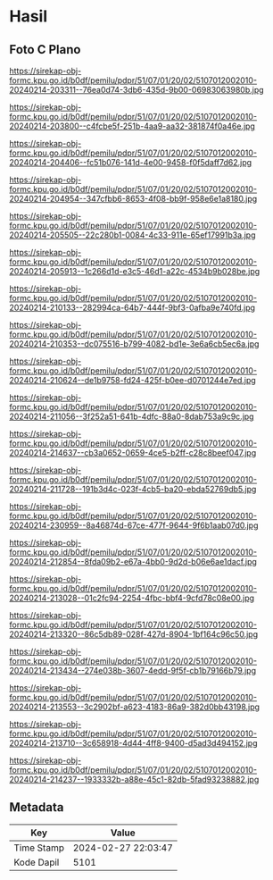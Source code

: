 # Hasil

## Foto C Plano

https://sirekap-obj-formc.kpu.go.id/b0df/pemilu/pdpr/51/07/01/20/02/5107012002010-20240214-203311--76ea0d74-3db6-435d-9b00-06983063980b.jpg

https://sirekap-obj-formc.kpu.go.id/b0df/pemilu/pdpr/51/07/01/20/02/5107012002010-20240214-203800--c4fcbe5f-251b-4aa9-aa32-381874f0a46e.jpg

https://sirekap-obj-formc.kpu.go.id/b0df/pemilu/pdpr/51/07/01/20/02/5107012002010-20240214-204406--fc51b076-141d-4e00-9458-f0f5daff7d62.jpg

https://sirekap-obj-formc.kpu.go.id/b0df/pemilu/pdpr/51/07/01/20/02/5107012002010-20240214-204954--347cfbb6-8653-4f08-bb9f-958e6e1a8180.jpg

https://sirekap-obj-formc.kpu.go.id/b0df/pemilu/pdpr/51/07/01/20/02/5107012002010-20240214-205505--22c280b1-0084-4c33-911e-65ef17991b3a.jpg

https://sirekap-obj-formc.kpu.go.id/b0df/pemilu/pdpr/51/07/01/20/02/5107012002010-20240214-205913--1c266d1d-e3c5-46d1-a22c-4534b9b028be.jpg

https://sirekap-obj-formc.kpu.go.id/b0df/pemilu/pdpr/51/07/01/20/02/5107012002010-20240214-210133--282994ca-64b7-444f-9bf3-0afba9e740fd.jpg

https://sirekap-obj-formc.kpu.go.id/b0df/pemilu/pdpr/51/07/01/20/02/5107012002010-20240214-210353--dc075516-b799-4082-bd1e-3e6a6cb5ec6a.jpg

https://sirekap-obj-formc.kpu.go.id/b0df/pemilu/pdpr/51/07/01/20/02/5107012002010-20240214-210624--de1b9758-fd24-425f-b0ee-d0701244e7ed.jpg

https://sirekap-obj-formc.kpu.go.id/b0df/pemilu/pdpr/51/07/01/20/02/5107012002010-20240214-211056--3f252a51-641b-4dfc-88a0-8dab753a9c9c.jpg

https://sirekap-obj-formc.kpu.go.id/b0df/pemilu/pdpr/51/07/01/20/02/5107012002010-20240214-214637--cb3a0652-0659-4ce5-b2ff-c28c8beef047.jpg

https://sirekap-obj-formc.kpu.go.id/b0df/pemilu/pdpr/51/07/01/20/02/5107012002010-20240214-211728--191b3d4c-023f-4cb5-ba20-ebda52769db5.jpg

https://sirekap-obj-formc.kpu.go.id/b0df/pemilu/pdpr/51/07/01/20/02/5107012002010-20240214-230959--8a46874d-67ce-477f-9644-9f6b1aab07d0.jpg

https://sirekap-obj-formc.kpu.go.id/b0df/pemilu/pdpr/51/07/01/20/02/5107012002010-20240214-212854--8fda09b2-e67a-4bb0-9d2d-b06e6ae1dacf.jpg

https://sirekap-obj-formc.kpu.go.id/b0df/pemilu/pdpr/51/07/01/20/02/5107012002010-20240214-213028--01c2fc94-2254-4fbc-bbf4-9cfd78c08e00.jpg

https://sirekap-obj-formc.kpu.go.id/b0df/pemilu/pdpr/51/07/01/20/02/5107012002010-20240214-213320--86c5db89-028f-427d-8904-1bf164c96c50.jpg

https://sirekap-obj-formc.kpu.go.id/b0df/pemilu/pdpr/51/07/01/20/02/5107012002010-20240214-213434--274e038b-3607-4edd-9f5f-cb1b79166b79.jpg

https://sirekap-obj-formc.kpu.go.id/b0df/pemilu/pdpr/51/07/01/20/02/5107012002010-20240214-213553--3c2902bf-a623-4183-86a9-382d0bb43198.jpg

https://sirekap-obj-formc.kpu.go.id/b0df/pemilu/pdpr/51/07/01/20/02/5107012002010-20240214-213710--3c658918-4d44-4ff8-9400-d5ad3d494152.jpg

https://sirekap-obj-formc.kpu.go.id/b0df/pemilu/pdpr/51/07/01/20/02/5107012002010-20240214-214237--1933332b-a88e-45c1-82db-5fad93238882.jpg


## Metadata

| Key        | Value               |
| ---------- | ------------------- |
| Time Stamp | 2024-02-27 22:03:47 |
| Kode Dapil | 5101                |



